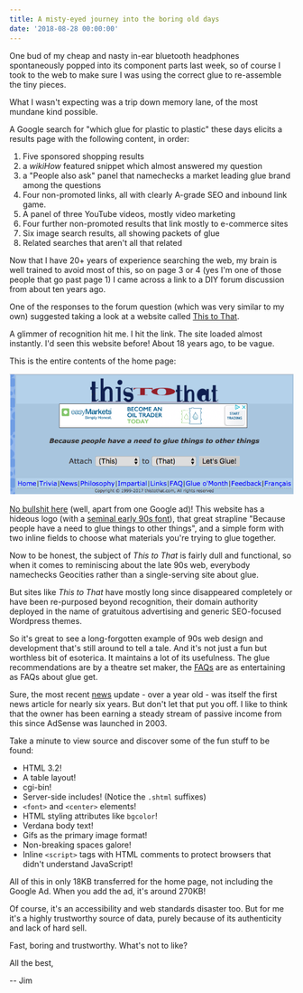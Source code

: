```yaml
---
title: A misty-eyed journey into the boring old days
date: '2018-08-28 00:00:00'
---
```


One bud of my cheap and nasty in-ear bluetooth headphones spontaneously popped into its component parts last week, so of course I took to the web to make sure I was using the correct glue to re-assemble the tiny pieces.

What I wasn't expecting was a trip down memory lane, of the most mundane kind possible.

A Google search for "which glue for plastic to plastic" these days elicits a results page with the following content, in order:

1. Five sponsored shopping results
2. a _wikiHow_ featured snippet which almost answered my question
3. a "People also ask" panel that namechecks a market leading glue brand among the questions
4. Four non-promoted links, all with clearly A-grade SEO and inbound link game.
5. A panel of three YouTube videos, mostly video marketing
6. Four further non-promoted results that link mostly to e-commerce sites
7. Six image search results, all showing packets of glue
9. Related searches that aren't all that related

Now that I have 20+ years of experience searching the web, my brain is well trained to avoid most of this, so on page 3 or 4 (yes I'm one of those people that go past page 1) I came across a link to a DIY forum discussion from about ten years ago.

One of the responses to the forum question (which was very similar to my own) suggested taking a look at a website called [This to That](http://thistothat.com/).

A glimmer of recognition hit me. I hit the link. The site loaded almost instantly. I'd seen this website before! About 18 years ago, to be vague.

This is the entire contents of the home page:

![This to That home page](/images/list/20180828-thistothat.png)

[No bullshit here](http://www.deathtobullshit.com/) (well, apart from one Google ad)! This website has a hideous logo (with a [seminal early 90s font](https://www.fontshop.com/families/ff-fudoni)), that great strapline "Because people have a need to glue things to other things", and a simple form with two inline fields to choose what materials you're trying to glue together.

Now to be honest, the subject of _This to That_ is fairly dull and functional, so when it comes to reminiscing about the late 90s web, everybody namechecks Geocities rather than a single-serving site about glue.

But sites like _This to That_ have mostly long since disappeared completely or have been re-purposed beyond recognition, their domain authority deployed in the name of gratuitous advertising and generic SEO-focused Wordpress themes.

So it's great to see a long-forgotten example of 90s web design and development that's still around to tell a tale. And it's not just a fun but worthless bit of esoterica. It maintains a lot of its usefulness. The glue recommendations are by a theatre set maker, the [FAQs](http://thistothat.com/faq.shtml) are as entertaining as FAQs about glue get.

Sure, the most recent [news](http://thistothat.com/news.shtml) update - over a year old - was itself the first news article for nearly six years. But don't let that put you off. I like to think that the owner has been earning a steady stream of passive income from this since AdSense was launched in 2003.

Take a minute to view source and discover some of the fun stuff to be found:

* HTML 3.2!
* A table layout!
* cgi-bin!
* Server-side includes! (Notice the `.shtml` suffixes)
* `<font>` and `<center>` elements!
* HTML styling attributes like `bgcolor`!
* Verdana body text!
* Gifs as the primary image format!
* Non-breaking spaces galore!
* Inline `<script>` tags with HTML comments to protect browsers that didn't understand JavaScript!

All of this in only 18KB transferred for the home page, not including the Google Ad. When you add the ad, it's around 270KB!

Of course, it's an accessibility and web standards disaster too. But for me it's a highly trustworthy source of data, purely because of its authenticity and lack of hard sell.

Fast, boring and trustworthy. What's not to like?

All the best,

-- Jim
